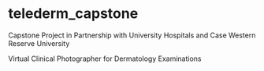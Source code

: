 # telederm_capstone

Capstone Project in Partnership with University Hospitals and Case Western Reserve University	

Virtual Clinical Photographer for Dermatology Examinations

